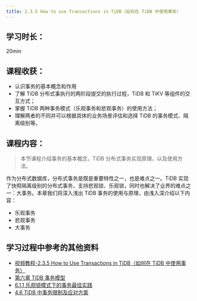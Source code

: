 ```yaml
---
title: 2.3.5 How to use Transactions in TiDB（如何在 TiDB 中使用事务）
---
```


## 学习时长：

20min

## 课程收获：

* 认识事务的基本概念和作用
* 了解 TiDB 分布式事执行的两阶段提交的执行过程，TiDB 和 TiKV 等组件的交互方式；
* 掌握 TiDB 两种事务模式（乐观事务和悲观事务）的使用方法；
* 理解两者的不同并可以根据具体的业务场景评估和选择 TiDB 的事务模式、隔离级别等。

## 课程内容：

> 本节课程介绍事务的基本概念，TiDB 分布式事务实现原理，以及使用方法。

作为分布式数据库，分布式事务是既是重要特性之一，也是难点之一。TiDB 实现了快照隔离级别的分布式事务，支持悲观锁、乐观锁，同时也解决了业界的难点之一：大事务。本章我们将深入浅出 TiDB 事务的使用与原理，由浅入深介绍以下内容：

* 乐观事务
* 悲观事务
* 大事务


## 学习过程中参考的其他资料


- [视频教程-2.3.5 How to Use Transactions in TiDB（如何在 TiDB 中使用事务）](https://university.pingcap.com/courses/TiDB%204.0%20%E5%BA%94%E7%94%A8%E5%BC%80%E5%8F%91%E6%8C%87%E5%8D%97/chapter/201-%E7%AB%A0%E8%8A%82/lesson/How-to-Use-Transactions-in-TiDB)
- [ 第六章 TiDB 事务模型](https://book.tidb.io/session1/chapter6/tidb-transaction-mode.html)
- [ 6.1.1 乐观锁模式下的事务最佳实践](https://book.tidb.io/session4/chapter6/avoid-optimistic-lock-conflicts.html)
- [ 4.6 TiDB 中事务限制及应对方案](https://book.tidb.io/session4/chapter6/transaction-statement-count-limit.html)
